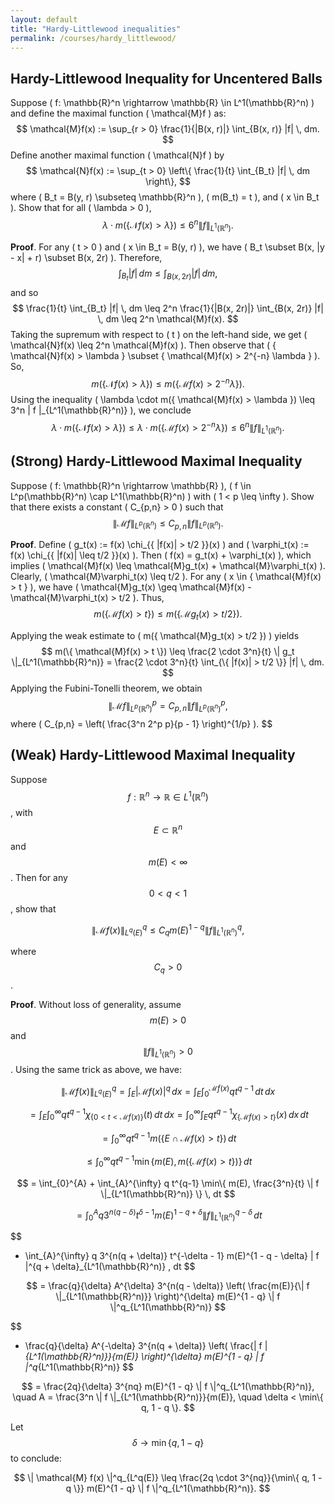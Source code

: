 ```yaml
---
layout: default
title: "Hardy-Littlewood inequalities"
permalink: /courses/hardy_littlewood/
---
```


<script type="text/x-mathjax-config">
MathJax = {
  tex: {
    packages: ['base', 'ams', 'amscd', 'color', 'newcommand', 'bbox'],
  },
  svg: {
    fontCache: 'global'
  }
};
</script>
<script type="text/javascript" async
  src="https://cdn.jsdelivr.net/npm/mathjax@3/es5/tex-mml-chtml.js">
</script>

## Hardy-Littlewood Inequality for Uncentered Balls

Suppose \( f: \mathbb{R}^n \rightarrow \mathbb{R} \in L^1(\mathbb{R}^n) \) and define the maximal function \( \mathcal{M}f \) as:
$$
\mathcal{M}f(x) := \sup_{r > 0} \frac{1}{|B(x, r)|} \int_{B(x, r)} |f| \, dm.
$$
Define another maximal function \( \mathcal{N}f \) by
$$
\mathcal{N}f(x) := \sup_{t > 0} \left\{ \frac{1}{t} \int_{B_t} |f| \, dm \right\},
$$
where \( B_t = B(y, r) \subseteq \mathbb{R}^n \), \( m(B_t) = t \), and \( x \in B_t \). Show that for all \( \lambda > 0 \),
$$
\lambda \cdot m(\{ \mathcal{N}f(x) > \lambda \}) \leq 6^n \| f \|_{L^1(\mathbb{R}^n)}.
$$

**Proof**. For any \( t > 0 \) and \( x \in B_t = B(y, r) \), we have \( B_t \subset B(x, |y - x| + r) \subset B(x, 2r) \). Therefore,
$$
\int_{B_t} |f| \, dm \leq \int_{B(x, 2r)} |f| \, dm,
$$
and so
$$
\frac{1}{t} \int_{B_t} |f| \, dm \leq 2^n \frac{1}{|B(x, 2r)|} \int_{B(x, 2r)} |f| \, dm \leq 2^n \mathcal{M}f(x).
$$
Taking the supremum with respect to \( t \) on the left-hand side, we get \( \mathcal{N}f(x) \leq 2^n \mathcal{M}f(x) \). Then observe that \( \{ \mathcal{N}f(x) > \lambda \} \subset \{ \mathcal{M}f(x) > 2^{-n} \lambda \} \). So,
$$
m(\{ \mathcal{N}f(x) > \lambda \}) \leq m(\{ \mathcal{M}f(x) > 2^{-n} \lambda \}).
$$
Using the inequality \( \lambda \cdot m(\{ \mathcal{M}f(x) > \lambda \}) \leq 3^n \| f \|_{L^1(\mathbb{R}^n)} \), we conclude
$$
\lambda \cdot m(\{ \mathcal{N}f(x) > \lambda \}) \leq \lambda \cdot m(\{ \mathcal{M}f(x) > 2^{-n} \lambda \}) \leq 6^n \| f \|_{L^1(\mathbb{R}^n)}.
$$

## (Strong) Hardy-Littlewood Maximal Inequality

Suppose \( f: \mathbb{R}^n \rightarrow \mathbb{R} \), \( f \in L^p(\mathbb{R}^n) \cap L^1(\mathbb{R}^n) \) with \( 1 < p \leq \infty \). Show that there exists a constant \( C_{p,n} > 0 \) such that
$$
\| \mathcal{M}f \|_{L^p(\mathbb{R}^n)} \leq C_{p,n} \| f \|_{L^p(\mathbb{R}^n)}.
$$

**Proof**. Define \( g_t(x) := f(x) \chi_{\{ |f(x)| > t/2 \}}(x) \) and \( \varphi_t(x) := f(x) \chi_{\{ |f(x)| \leq t/2 \}}(x) \). Then \( f(x) = g_t(x) + \varphi_t(x) \), which implies \( \mathcal{M}f(x) \leq \mathcal{M}g_t(x) + \mathcal{M}\varphi_t(x) \). Clearly, \( \mathcal{M}\varphi_t(x) \leq t/2 \). For any \( x \in \{ \mathcal{M}f(x) > t \} \), we have \( \mathcal{M}g_t(x) \geq \mathcal{M}f(x) - \mathcal{M}\varphi_t(x) > t/2 \). Thus,
$$
m(\{ \mathcal{M}f(x) > t \}) \leq m(\{ \mathcal{M}g_t(x) > t/2 \}).
$$

Applying the weak estimate to \( m(\{ \mathcal{M}g_t(x) > t/2 \}) \) yields
$$
m(\{ \mathcal{M}f(x) > t \}) \leq \frac{2 \cdot 3^n}{t} \| g_t \|_{L^1(\mathbb{R}^n)} = \frac{2 \cdot 3^n}{t} \int_{\{ |f(x)| > t/2 \}} |f| \, dm.
$$
Applying the Fubini-Tonelli theorem, we obtain
$$
\| \mathcal{M}f \|^p_{L^p(\mathbb{R}^n)} = C_{p,n} \| f \|^p_{L^p(\mathbb{R}^n)},
$$
where \( C_{p,n} = \left( \frac{3^n 2^p p}{p - 1} \right)^{1/p} \).
$$

## (Weak) Hardy-Littlewood Maximal Inequality

Suppose $$f: \mathbb{R}^n \rightarrow \mathbb{R} \in L^1(\mathbb{R}^n)$$, with $$E \subset \mathbb{R}^n$$ and $$m(E) < \infty$$. Then for any $$0 < q < 1$$, show that

$$
\| \mathcal{M} f(x) \|^q_{L^q(E)} \leq C_q m(E)^{1 - q} \| f \|^q_{L^1(\mathbb{R}^n)},
$$

where $$C_q > 0$$.

**Proof**. Without loss of generality, assume $$m(E) > 0$$ and $$\| f \|_{L^1(\mathbb{R}^n)} > 0$$. Using the same trick as above, we have:

$$
\| \mathcal{M} f(x) \|^q_{L^q(E)} = \int_{E} |\mathcal{M} f(x)|^q \, dx = \int_{E} \int_{0}^{\mathcal{M} f(x)} q t^{q-1} \, dt \, dx
$$

$$
= \int_{E} \int_{0}^{\infty} q t^{q-1} \chi_{\{ 0 < t < \mathcal{M} f(x) \}}(t) \, dt \, dx = \int_{0}^{\infty} \int_{E} q t^{q-1} \chi_{\{ \mathcal{M} f(x) > t \}}(x) \, dx \, dt
$$

$$
= \int_{0}^{\infty} q t^{q-1} m(\{ E \cap \mathcal{M} f(x) > t \}) \, dt
$$

$$
\leq \int_{0}^{\infty} q t^{q-1} \min\{ m(E), m(\{ \mathcal{M} f(x) > t \}) \} \, dt
$$

$$
= \int_{0}^{A} + \int_{A}^{\infty} q t^{q-1} \min\{ m(E), \frac{3^n}{t} \| f \|_{L^1(\mathbb{R}^n)} \} \, dt
$$

$$
= \int_{0}^{A} q 3^{n(q - \delta)} t^{\delta - 1} m(E)^{1 - q + \delta} \| f \|^{q - \delta}_{L^1(\mathbb{R}^n)} \, dt
$$

$$
+ \int_{A}^{\infty} q 3^{n(q + \delta)} t^{-\delta - 1} m(E)^{1 - q - \delta} \| f \|^{q + \delta}_{L^1(\mathbb{R}^n)} \, dt
$$

$$
= \frac{q}{\delta} A^{\delta} 3^{n(q - \delta)} \left( \frac{m(E)}{\| f \|_{L^1(\mathbb{R}^n)}} \right)^{\delta} m(E)^{1 - q} \| f \|^q_{L^1(\mathbb{R}^n)}
$$

$$
+ \frac{q}{\delta} A^{-\delta} 3^{n(q + \delta)} \left( \frac{\| f \|_{L^1(\mathbb{R}^n)}}{m(E)} \right)^{\delta} m(E)^{1 - q} \| f \|^q_{L^1(\mathbb{R}^n)}
$$

$$
= \frac{2q}{\delta} 3^{nq} m(E)^{1 - q} \| f \|^q_{L^1(\mathbb{R}^n)}, \quad A = \frac{3^n \| f \|_{L^1(\mathbb{R}^n)}}{m(E)}, \quad \delta < \min\{ q, 1 - q \}.
$$

Let $$\delta \rightarrow \min\{ q, 1 - q \}$$ to conclude:

$$
\| \mathcal{M} f(x) \|^q_{L^q(E)} \leq \frac{2q \cdot 3^{nq}}{\min\{ q, 1 - q \}} m(E)^{1 - q} \| f \|^q_{L^1(\mathbb{R}^n)}.
$$
